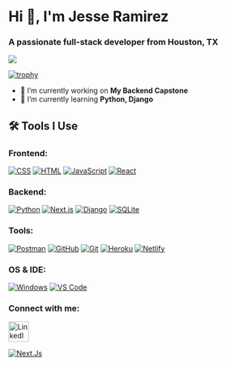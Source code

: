 # Hi 👋, I'm Jesse Ramirez
### A passionate full-stack developer from Houston, TX

![](https://komarev.com/ghpvc/?username=jgramirez0210&label=Profile%20views&color=0e75b6&style=flat)

[![trophy](https://github-profile-trophy.vercel.app/?username=ryo-ma&margin-w=15&margin-h=15&row=2&column=5&theme=onedark)](https://github.com/ryo-ma/github-profile-trophy)


- 🔭 I’m currently working on **My Backend Capstone**
- 🌱 I’m currently learning **Python, Django**

## 🛠 Tools I Use

### Frontend:
[![CSS](https://skillicons.dev/icons?i=css)](https://www.w3.org/Style/CSS/)
[![HTML](https://skillicons.dev/icons?i=html)](https://developer.mozilla.org/en-US/docs/Web/HTML)
[![JavaScript](https://skillicons.dev/icons?i=js)](https://developer.mozilla.org/en-US/docs/Web/JavaScript)
[![React](https://skillicons.dev/icons?i=react)](https://reactjs.org/)

### Backend:
[![Python](https://skillicons.dev/icons?i=python)](https://www.python.org/)
[![Next.js](https://skillicons.dev/icons?i=nextjs)](https://nextjs.org/)
[![Django](https://skillicons.dev/icons?i=django)](https://www.djangoproject.com/)
[![SQLite](https://skillicons.dev/icons?i=sqlite)](https://www.sqlite.org/)

### Tools:
[![Postman](https://skillicons.dev/icons?i=postman)](https://www.postman.com/)
[![GitHub](https://skillicons.dev/icons?i=github)](https://github.com/)
[![Git](https://skillicons.dev/icons?i=git)](https://git-scm.com/)
[![Heroku](https://skillicons.dev/icons?i=heroku)](https://www.heroku.com/)
[![Netlify](https://skillicons.dev/icons?i=netlify)](https://www.netlify.com/)

### OS & IDE:
[![Windows](https://skillicons.dev/icons?i=windows)](https://www.microsoft.com/windows)
[![VS Code](https://skillicons.dev/icons?i=vscode)](https://code.visualstudio.com/)



### Connect with me:
<a href="https://www.linkedin.com/in/jesseramirez354/" target="_blank">
  <img src="https://raw.githubusercontent.com/rahuldkjain/github-profile-readme-generator/master/src/images/icons/Social/linked-in-alt.svg" alt="LinkedIn Profile" width="40" height="40" />
</a>


[![Next.Js](http://res.cloudinary.com/nashvillesoftwareschool/image/upload/ar_1:1,c_fill,w_100/v1/techs/png-transparent-next-js-hd-logo_khfi34)](https://nextjs.org/)

